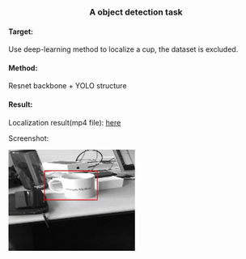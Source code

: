 <center>
    <h3>
        A object detection task
    </h3>
</center>

#### Target: 

Use deep-learning method to localize a cup, the dataset is excluded.



#### Method:

Resnet backbone + YOLO structure



#### Result:

Localization result(mp4 file): [here](https://github.com/TSuXinH/object_localization/blob/master/final/YOLO_like/test.mp4)

Screenshot: 

<p>
    <img src='https://github.com/TSuXinH/object_localization/blob/master/final/YOLO_like/test_result.png' width='250' height='200'>
</p>
                                                                                                                              
